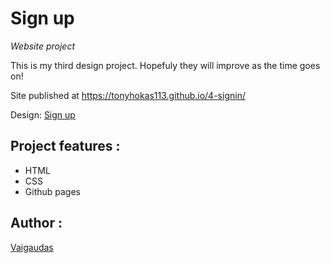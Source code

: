# Sign up

_Website project_

This is my third design project. Hopefuly they will improve as the time goes on! 

Site published at https://tonyhokas113.github.io/4-signin/

Design: [Sign up](https://cdn.discordapp.com/attachments/648536139677958156/648860801997996052/day1dr.png)

## Project features :

- HTML
- CSS
- Github pages

## Author :

[Vaigaudas](https://github.com/tonyhokas113)